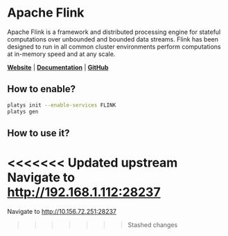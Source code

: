 # Apache Flink

Apache Flink is a framework and distributed processing engine for stateful computations over unbounded and bounded data streams. Flink has been designed to run in all common cluster environments perform computations at in-memory speed and at any scale. 

**[Website](https://flink.apache.org/)** | **[Documentation](https://nightlies.apache.org/flink/flink-docs-master/)** | **[GitHub](https://github.com/apache/flink)**

## How to enable?

```bash
platys init --enable-services FLINK
platys gen
```

## How to use it?

<<<<<<< Updated upstream
Navigate to <http://192.168.1.112:28237>
=======
Navigate to <http://10.156.72.251:28237>
>>>>>>> Stashed changes

